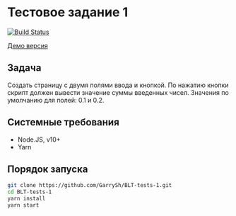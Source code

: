 # Тестовое задание 1

[![Build Status](https://travis-ci.org/GarrySh/BLT-tests-1.svg?branch=master)](https://travis-ci.org/GarrySh/BLT-tests-1)

[Демо версия](https://garrysh.github.io/BLT-tests-1/)

## Задача

Создать страницу с двумя полями ввода и кнопкой. По нажатию кнопки скрипт должен вывести значение суммы введенных чисел. Значения по умолчанию для полей: 0.1 и 0.2.

## Системные требования

- Node.JS, v10+
- Yarn

## Порядок запуска

```sh
git clone https://github.com/GarrySh/BLT-tests-1.git
cd BLT-tests-1
yarn install
yarn start
```
